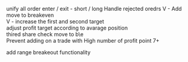 unify all order enter / exit - short / long
Handle rejected oredrs
V - Add move to breakeven \
V - increase the first and second target \
adjust profit target according to avarage position \
thired share check move to b\e \
Prevent adding on a trade with High number of profit point  7+

add range breakeout functionality 
